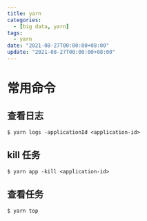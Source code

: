 ```yaml
---
title: yarn
categories: 
  - [big data, yarn]
tags:
  - yarn
date: "2021-08-27T00:00:00+08:00"
update: "2021-08-27T00:00:00+08:00"
---
```


# 常用命令

## 查看日志

```shell
$ yarn logs -applicationId <application-id>
```

## kill 任务

```shell
$ yarn app -kill <application-id>
```

## 查看任务

```shell
$ yarn top
```
